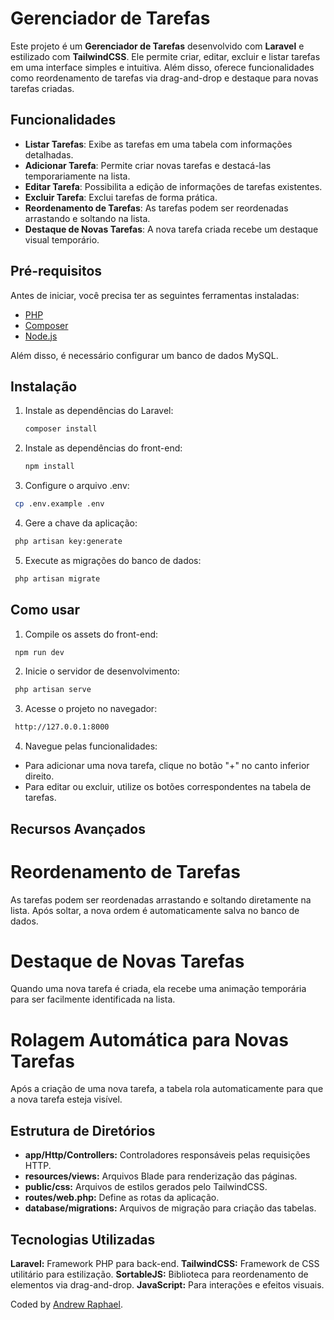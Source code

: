 # Gerenciador de Tarefas

Este projeto é um **Gerenciador de Tarefas** desenvolvido com **Laravel** e estilizado com **TailwindCSS**. Ele permite criar, editar, excluir e listar tarefas em uma interface simples e intuitiva. Além disso, oferece funcionalidades como reordenamento de tarefas via drag-and-drop e destaque para novas tarefas criadas.

## Funcionalidades

- **Listar Tarefas**: Exibe as tarefas em uma tabela com informações detalhadas.
- **Adicionar Tarefa**: Permite criar novas tarefas e destacá-las temporariamente na lista.
- **Editar Tarefa**: Possibilita a edição de informações de tarefas existentes.
- **Excluir Tarefa**: Exclui tarefas de forma prática.
- **Reordenamento de Tarefas**: As tarefas podem ser reordenadas arrastando e soltando na lista.
- **Destaque de Novas Tarefas**: A nova tarefa criada recebe um destaque visual temporário.

## Pré-requisitos

Antes de iniciar, você precisa ter as seguintes ferramentas instaladas:

- [PHP](https://www.php.net/)
- [Composer](https://getcomposer.org/)
- [Node.js](https://nodejs.org/)

Além disso, é necessário configurar um banco de dados MySQL.

## Instalação

1. Instale as dependências do Laravel:
   ```bash
   composer install
   ```
2. Instale as dependências do front-end:
   ```bash
   npm install
   ```
3. Configure o arquivo .env:
  ```bash
   cp .env.example .env
   ```
4. Gere a chave da aplicação:
  ```bash
   php artisan key:generate
   ```
5. Execute as migrações do banco de dados:
  ```bash
   php artisan migrate
   ```

## Como usar

1. Compile os assets do front-end:
  ```bash
   npm run dev
   ```
2. Inicie o servidor de desenvolvimento:
  ```bash
   php artisan serve
   ```
3. Acesse o projeto no navegador:
  ```bash
   http://127.0.0.1:8000
   ```
4. Navegue pelas funcionalidades:
- Para adicionar uma nova tarefa, clique no botão "+" no canto inferior direito.
- Para editar ou excluir, utilize os botões correspondentes na tabela de tarefas.

## Recursos Avançados

# Reordenamento de Tarefas
As tarefas podem ser reordenadas arrastando e soltando diretamente na lista. Após soltar, a nova ordem é automaticamente salva no banco de dados.

# Destaque de Novas Tarefas
Quando uma nova tarefa é criada, ela recebe uma animação temporária para ser facilmente identificada na lista.

# Rolagem Automática para Novas Tarefas
Após a criação de uma nova tarefa, a tabela rola automaticamente para que a nova tarefa esteja visível.

## Estrutura de Diretórios
- **app/Http/Controllers:** Controladores responsáveis pelas requisições HTTP.
- **resources/views:** Arquivos Blade para renderização das páginas.
- **public/css:** Arquivos de estilos gerados pelo TailwindCSS.
- **routes/web.php:** Define as rotas da aplicação.
- **database/migrations:** Arquivos de migração para criação das tabelas.

## Tecnologias Utilizadas
**Laravel:** Framework PHP para back-end.
**TailwindCSS:** Framework de CSS utilitário para estilização.
**SortableJS:** Biblioteca para reordenamento de elementos via drag-and-drop.
**JavaScript:** Para interações e efeitos visuais.


Coded by <a href="[#](https://github.com/AndDevI)">Andrew Raphael</a>.